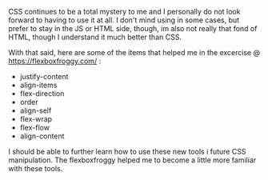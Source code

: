 CSS continues to be a total mystery to me and I personally do not look forward to having to use it at all. I don't mind using in some cases, but prefer to stay in the JS or HTML side, though, im also not really that fond of HTML, though I understand it much better than CSS.

With that said, here are some of the items that helped me in the excercise @ https://flexboxfroggy.com/ :
- justify-content
- align-items
- flex-direction
- order
- align-self
- flex-wrap
- flex-flow
- align-content

I should be able to further learn how to use these new tools i future CSS manipulation. The flexboxfroggy helped me to become a little more familiar with these tools.